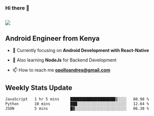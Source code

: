 ### Hi there 👋
<h2 align="left"><img src="https://readme-typing-svg.herokuapp.com?color=000000&lines=I'm+Andrew+Opollo😊;Welcome+to+my+Github😜"> </h2>

## Android Engineer from Kenya


- 🌱 Currently focusing on **Android Development with React-Native**

- 🔭 Also learning **NodeJs** for Backend Development

- 📫 How to reach me **opolloandres@gmail.com**


## Weekly Stats Update
<!--START_SECTION:waka-->

```txt
JavaScript   1 hr 5 mins     ████████████████████▒░░░░   80.98 %
Python       10 mins         ███░░░░░░░░░░░░░░░░░░░░░░   12.64 %
JSON         5 mins          █▓░░░░░░░░░░░░░░░░░░░░░░░   06.38 %
```

<!--END_SECTION:waka-->



